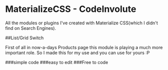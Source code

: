 # MaterializeCSS - CodeInvolute

All the modules or plugins I've created with Materialize CSS(which I didn't find on Search Engines).

##List/Grid Switch

First of all in now-a-days Products page this module is playing a much more important role. So I made this for my use and you can use for yours :P 

###simple code
###easy to edit
###Free to code

